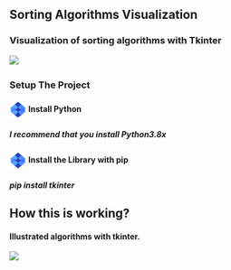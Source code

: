 <h2> Sorting Algorithms Visualization </h2>
<h3> Visualization of sorting algorithms with Tkinter </h3>
<img src="https://i.imgur.com/qHAcfhX.gif">
<h3> Setup The Project </h3>
<h4><img align="center" src="https://raw.githubusercontent.com/efecanxrd/efecanxrd/main/images/xe.gif" width="30"> Install Python <h4>
<h5>I recommend that you install Python3.8x </h5>
<h4><img align="center" src="https://raw.githubusercontent.com/efecanxrd/efecanxrd/main/images/xe.gif" width="30"> Install the Library with pip </h4>
 <h5>pip install tkinter </h5>
<h2> How this is working? </h2>
  <h4>Illustrated algorithms with tkinter. </h4>
<img src="https://i.hizliresim.com/5k8prfg.gif">
